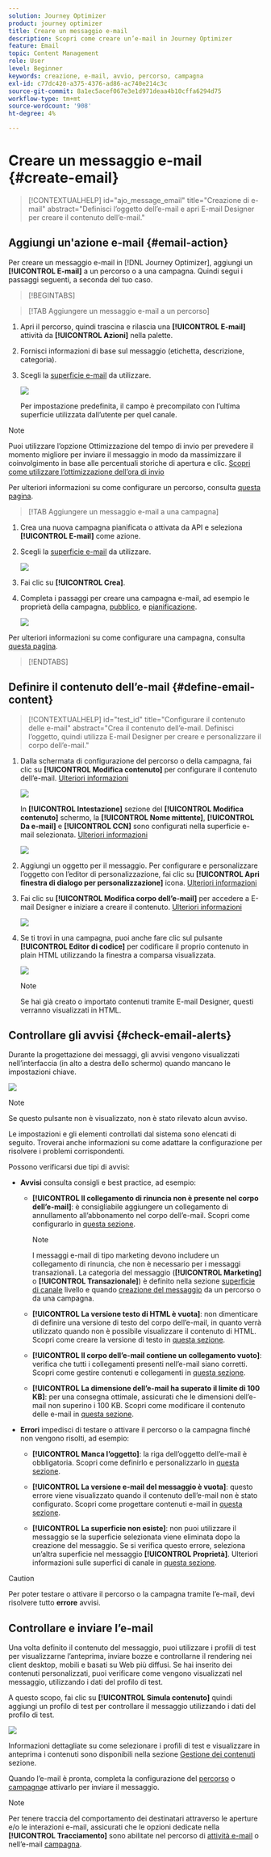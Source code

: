 ```yaml
---
solution: Journey Optimizer
product: journey optimizer
title: Creare un messaggio e-mail
description: Scopri come creare un’e-mail in Journey Optimizer
feature: Email
topic: Content Management
role: User
level: Beginner
keywords: creazione, e-mail, avvio, percorso, campagna
exl-id: c77dc420-a375-4376-ad86-ac740e214c3c
source-git-commit: 8a1ec5acef067e3e1d971deaa4b10cffa6294d75
workflow-type: tm+mt
source-wordcount: '908'
ht-degree: 4%

---
```


# Creare un messaggio e-mail {#create-email}

>[!CONTEXTUALHELP]
>id="ajo_message_email"
>title="Creazione di e-mail"
>abstract="Definisci l’oggetto dell’e-mail e apri E-mail Designer per creare il contenuto dell’e-mail."


## Aggiungi un&#39;azione e-mail {#email-action}

Per creare un messaggio e-mail in [!DNL Journey Optimizer], aggiungi un **[!UICONTROL E-mail]** a un percorso o a una campagna. Quindi segui i passaggi seguenti, a seconda del tuo caso.

>[!BEGINTABS]

>[!TAB Aggiungere un messaggio e-mail a un percorso]

1. Apri il percorso, quindi trascina e rilascia una **[!UICONTROL E-mail]** attività da **[!UICONTROL Azioni]** nella palette.

1. Fornisci informazioni di base sul messaggio (etichetta, descrizione, categoria).

1. Scegli la [superficie e-mail](email-settings.md) da utilizzare.

   ![](assets/email_journey.png)

   Per impostazione predefinita, il campo è precompilato con l’ultima superficie utilizzata dall’utente per quel canale.

>[!NOTE]
>
>Puoi utilizzare l’opzione Ottimizzazione del tempo di invio per prevedere il momento migliore per inviare il messaggio in modo da massimizzare il coinvolgimento in base alle percentuali storiche di apertura e clic. [Scopri come utilizzare l’ottimizzazione dell’ora di invio](../building-journeys/journeys-message.md#send-time-optimization)

Per ulteriori informazioni su come configurare un percorso, consulta [questa pagina](../building-journeys/journey-gs.md).

>[!TAB Aggiungere un messaggio e-mail a una campagna]

1. Crea una nuova campagna pianificata o attivata da API e seleziona **[!UICONTROL E-mail]** come azione.

1. Scegli la [superficie e-mail](email-settings.md) da utilizzare.

   ![](assets/email_campaign.png)

1. Fai clic su **[!UICONTROL Crea]**.

1. Completa i passaggi per creare una campagna e-mail, ad esempio le proprietà della campagna, [pubblico](../audience/about-audiences.md), e [pianificazione](../campaigns/create-campaign.md#schedule).

   ![](assets/email_campaign_steps.png)

<!--
From the **[!UICONTROL Action]** section, specify if you want to track how your recipients react to your delivery: you can track email opens, and/or clicks on links and buttons in your email.

![](assets/email_campaign_tracking.png)
-->

Per ulteriori informazioni su come configurare una campagna, consulta [questa pagina](../campaigns/get-started-with-campaigns.md).

>[!ENDTABS]

## Definire il contenuto dell’e-mail {#define-email-content}

<!-- update the quarry component with right ID value-->

>[!CONTEXTUALHELP]
>id="test_id"
>title="Configurare il contenuto delle e-mail"
>abstract="Crea il contenuto dell’e-mail. Definisci l’oggetto, quindi utilizza E-mail Designer per creare e personalizzare il corpo dell’e-mail."

1. Dalla schermata di configurazione del percorso o della campagna, fai clic su **[!UICONTROL Modifica contenuto]** per configurare il contenuto dell’e-mail. [Ulteriori informazioni](get-started-email-design.md)

   ![](assets/email_campaign_edit_content.png)

   In **[!UICONTROL Intestazione]** sezione del **[!UICONTROL Modifica contenuto]** schermo, la **[!UICONTROL Nome mittente]**, **[!UICONTROL Da e-mail]** e **[!UICONTROL CCN]** sono configurati nella superficie e-mail selezionata. [Ulteriori informazioni](email-settings.md) <!--check if same for journey-->

   ![](assets/email_designer_edit_content_header.png)

1. Aggiungi un oggetto per il messaggio. Per configurare e personalizzare l’oggetto con l’editor di personalizzazione, fai clic su **[!UICONTROL Apri finestra di dialogo per personalizzazione]** icona. [Ulteriori informazioni](../personalization/personalization-build-expressions.md)

1. Fai clic su **[!UICONTROL Modifica corpo dell’e-mail]** per accedere a E-mail Designer e iniziare a creare il contenuto. [Ulteriori informazioni](get-started-email-design.md)

   ![](assets/email_designer_edit_email_body.png)

1. Se ti trovi in una campagna, puoi anche fare clic sul pulsante **[!UICONTROL Editor di codice]** per codificare il proprio contenuto in plain HTML utilizzando la finestra a comparsa visualizzata.

   ![](assets/email_designer_edit_code_editor.png)

   >[!NOTE]
   >
   >Se hai già creato o importato contenuti tramite E-mail Designer, questi verranno visualizzati in HTML.

## Controllare gli avvisi {#check-email-alerts}

Durante la progettazione dei messaggi, gli avvisi vengono visualizzati nell’interfaccia (in alto a destra dello schermo) quando mancano le impostazioni chiave.

![](assets/email_journey_alerts_details.png)

>[!NOTE]
>
>Se questo pulsante non è visualizzato, non è stato rilevato alcun avviso.

Le impostazioni e gli elementi controllati dal sistema sono elencati di seguito. Troverai anche informazioni su come adattare la configurazione per risolvere i problemi corrispondenti.

Possono verificarsi due tipi di avvisi:

* **Avvisi** consulta consigli e best practice, ad esempio:

   * **[!UICONTROL Il collegamento di rinuncia non è presente nel corpo dell’e-mail]**: è consigliabile aggiungere un collegamento di annullamento all’abbonamento nel corpo dell’e-mail. Scopri come configurarlo in [questa sezione](../privacy/opt-out.md#opt-out-management).

     >[!NOTE]
     >
     >I messaggi e-mail di tipo marketing devono includere un collegamento di rinuncia, che non è necessario per i messaggi transazionali. La categoria del messaggio (**[!UICONTROL Marketing]** o **[!UICONTROL Transazionale]**) è definito nella sezione [superficie di canale](email-settings.md#email-type) livello e quando [creazione del messaggio](#create-email-journey-campaign) da un percorso o da una campagna.

   * **[!UICONTROL La versione testo di HTML è vuota]**: non dimenticare di definire una versione di testo del corpo dell’e-mail, in quanto verrà utilizzato quando non è possibile visualizzare il contenuto di HTML. Scopri come creare la versione di testo in [questa sezione](text-version-email.md).

   * **[!UICONTROL Il corpo dell’e-mail contiene un collegamento vuoto]**: verifica che tutti i collegamenti presenti nell’e-mail siano corretti. Scopri come gestire contenuti e collegamenti in [questa sezione](content-from-scratch.md).

   * **[!UICONTROL La dimensione dell’e-mail ha superato il limite di 100 KB]**: per una consegna ottimale, assicurati che le dimensioni dell’e-mail non superino i 100 KB. Scopri come modificare il contenuto delle e-mail in [questa sezione](content-from-scratch.md).

* **Errori** impedisci di testare o attivare il percorso o la campagna finché non vengono risolti, ad esempio:

   * **[!UICONTROL Manca l’oggetto]**: la riga dell’oggetto dell’e-mail è obbligatoria. Scopri come definirlo e personalizzarlo in [questa sezione](create-email.md).

  <!--HTML is empty when Amp HTML is present-->

   * **[!UICONTROL La versione e-mail del messaggio è vuota]**: questo errore viene visualizzato quando il contenuto dell’e-mail non è stato configurato. Scopri come progettare contenuti e-mail in [questa sezione](get-started-email-design.md).

   * **[!UICONTROL La superficie non esiste]**: non puoi utilizzare il messaggio se la superficie selezionata viene eliminata dopo la creazione del messaggio. Se si verifica questo errore, seleziona un’altra superficie nel messaggio **[!UICONTROL Proprietà]**. Ulteriori informazioni sulle superfici di canale in [questa sezione](../configuration/channel-surfaces.md).

>[!CAUTION]
>
>Per poter testare o attivare il percorso o la campagna tramite l’e-mail, devi risolvere tutto **errore** avvisi.

## Controllare e inviare l’e-mail

Una volta definito il contenuto del messaggio, puoi utilizzare i profili di test per visualizzarne l’anteprima, inviare bozze e controllarne il rendering nei client desktop, mobili e basati su Web più diffusi. Se hai inserito dei contenuti personalizzati, puoi verificare come vengono visualizzati nel messaggio, utilizzando i dati del profilo di test.

A questo scopo, fai clic su **[!UICONTROL Simula contenuto]** quindi aggiungi un profilo di test per controllare il messaggio utilizzando i dati del profilo di test.

![](assets/email_designer_edit_simulate.png)

Informazioni dettagliate su come selezionare i profili di test e visualizzare in anteprima i contenuti sono disponibili nella sezione [Gestione dei contenuti](../content-management/preview-test.md) sezione.

Quando l’e-mail è pronta, completa la configurazione del [percorso](../building-journeys/journey-gs.md) o [campagna](../campaigns/create-campaign.md)e attivarlo per inviare il messaggio.

>[!NOTE]
>
>Per tenere traccia del comportamento dei destinatari attraverso le aperture e/o le interazioni e-mail, assicurati che le opzioni dedicate nella **[!UICONTROL Tracciamento]** sono abilitate nel percorso di [attività e-mail](../building-journeys/journeys-message.md) o nell’e-mail [campagna](../campaigns/create-campaign.md).<!--to move?-->

<!--

## Define your email content {#email-content}

Use [!DNL Journey Optimizer] Email Designer to [design your email from scratch](../email/content-from-scratch.md). If you have an existing content, you can [import it in the Email Designer](../email/existing-content.md), or [code your own content](../email/code-content.md) in [!DNL Journey Optimizer]. 

[!DNL Journey Optimizer] comes with a set of [built-in templates](email-templates.md) to help you start. Any email can also be saved as a template.

Use [!DNL Journey Optimizer] personalization editor to personalize your messages with profiles' data. For more on personalization, refer to [this section](../personalization/personalize.md).

Adapt the content of your messages to the targeted profiles by using [!DNL Journey Optimizer] dynamic content capabilities. [Get started with dynamic content](../personalization/get-started-dynamic-content.md)

## Email tracking {#email-tracking}

If you want to track the behavior of your recipients through openings and/or clicks on links, enable the following options: **[!UICONTROL Email opens]** and **[!UICONTROL Click on email]**. 

Learn more about tracking in [this section](message-tracking.md).

## Validate your email content {#email-content-validate}

Control the rendering of your email, and check personalization settings with test profiles, using the preview section on the left-hand side. For more on this, refer to [this section](preview.md).

![](assets/messages-simple-preview.png)

You must also check alerts in the upper section of the editor.  Some of them are simple warnings, but others can prevent you from using the message. 

-->

